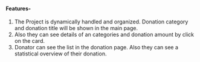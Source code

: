 #### Features-
1. The Project is dynamically handled and organized. Donation category and donation title will be shown in the main page.
2. Also they can see details of an categories and donation amount by click on the card.
3. Donator can see the list in the donation page. Also they can see a statistical overview of their donation.
